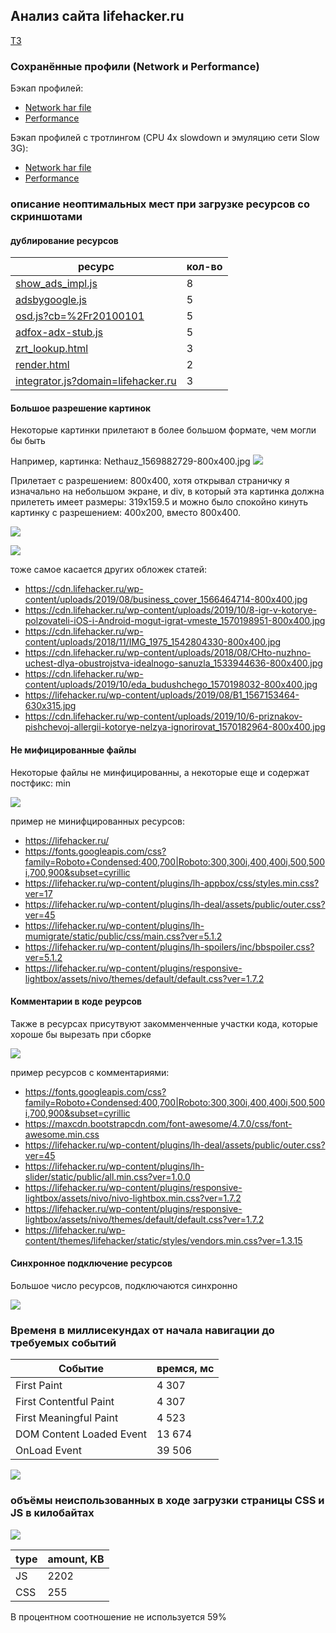 ## Анализ сайта lifehacker.ru

[ТЗ](TASK.md)

### Сохранённые профили (Network и Performance)

Бэкап профилей:

- [Network har file](files/desktop/lifehacker.ru.har)
- [Performance](files/desktop/Profile-20190930T072356.json)

Бэкап профилей c тротлингом (CPU 4x slowdown и эмуляцию сети Slow 3G):

- [Network har file](files/with_throttling/lifehacker.ru.har)
- [Performance](files/with_throttling/Profile-20191005T162330.json)

### описание неоптимальных мест при загрузке ресурсов со скриншотами
 
#### дублирование ресурсов
  
| ресурс | кол-во |
|---|---|
| [show_ads_impl.js](https://pagead2.googlesyndication.com/pagead/js/r20190924/r20190131/show_ads_impl.js) | 8 |
| [adsbygoogle.js](https://pagead2.googlesyndication.com/pagead/js/adsbygoogle.js) | 5 |
| [osd.js?cb=%2Fr20100101](https://www.googletagservices.com/activeview/js/current/osd.js?cb=%2Fr20100101) | 5 |
| [adfox-adx-stub.js](https://yastatic.net/pcode/adfox/adfox-adx-stub.js) | 5 |
| [zrt_lookup.html](https://googleads.g.doubleclick.net/pagead/html/r20190924/r20190131/zrt_lookup.html) | 3 |
| [render.html](https://yastatic.net/safeframe-bundles/0.69/1-1-0/render.html) | 2 |
| [integrator.js?domain=lifehacker.ru](https://adservice.google.com/adsid/integrator.js?domain=lifehacker.ru) | 3 |  

#### Большое разрешение картинок

Некоторые картинки прилетают в более большом формате, чем могли бы быть

Например, картинка: Nethauz_1569882729-800x400.jpg
![](media/Nethauz_1569882729-800x400.jpg)

Прилетает с разрешением: 800x400, хотя открывал страничку я изначально на небольшом экране, и div, в который эта картинка должна прилететь имеет размеры: 319x159.5 и можно было спокойно кинуть картинку с разрешением: 400х200, вместо 800х400.

![](media/big_image.png)

![](media/big_image_network.png)

тоже самое касается других обложек статей:

- https://cdn.lifehacker.ru/wp-content/uploads/2019/08/business_cover_1566464714-800x400.jpg
- https://cdn.lifehacker.ru/wp-content/uploads/2019/10/8-igr-v-kotorye-polzovateli-iOS-i-Android-mogut-igrat-vmeste_1570198951-800x400.jpg
- https://cdn.lifehacker.ru/wp-content/uploads/2018/11/IMG_1975_1542804330-800x400.jpg
- https://cdn.lifehacker.ru/wp-content/uploads/2018/08/CHto-nuzhno-uchest-dlya-obustrojstva-idealnogo-sanuzla_1533944636-800x400.jpg
- https://cdn.lifehacker.ru/wp-content/uploads/2019/10/eda_budushchego_1570198032-800x400.jpg
- https://lifehacker.ru/wp-content/uploads/2019/08/B1_1567153464-630x315.jpg
- https://cdn.lifehacker.ru/wp-content/uploads/2019/10/6-priznakov-pishchevoj-allergii-kotorye-nelzya-ignorirovat_1570182964-800x400.jpg


#### Не мифицированные файлы

Некоторые файлы не минфицированны, а некоторые еще и содержат постфикс: min

![](media/not_minified_files.png)

пример не минифцированных ресурсов:

- https://lifehacker.ru/
- https://fonts.googleapis.com/css?family=Roboto+Condensed:400,700|Roboto:300,300i,400,400i,500,500i,700,900&subset=cyrillic
- https://lifehacker.ru/wp-content/plugins/lh-appbox/css/styles.min.css?ver=17
- https://lifehacker.ru/wp-content/plugins/lh-deal/assets/public/outer.css?ver=45
- https://lifehacker.ru/wp-content/plugins/lh-mumigrate/static/public/css/main.css?ver=5.1.2
- https://lifehacker.ru/wp-content/plugins/lh-spoilers/inc/bbspoiler.css?ver=5.1.2
- https://lifehacker.ru/wp-content/plugins/responsive-lightbox/assets/nivo/themes/default/default.css?ver=1.7.2

#### Комментарии в коде реурсов

Также в ресурсах присутвуют закомменченные участки кода, которые хороше бы вырезать при сборке

![](media/comments_in_resources.png)

пример ресурсов с комментариями:

- https://fonts.googleapis.com/css?family=Roboto+Condensed:400,700|Roboto:300,300i,400,400i,500,500i,700,900&subset=cyrillic
- https://maxcdn.bootstrapcdn.com/font-awesome/4.7.0/css/font-awesome.min.css
- https://lifehacker.ru/wp-content/plugins/lh-deal/assets/public/outer.css?ver=45
- https://lifehacker.ru/wp-content/plugins/lh-slider/static/public/all.min.css?ver=1.0.0
- https://lifehacker.ru/wp-content/plugins/responsive-lightbox/assets/nivo/nivo-lightbox.min.css?ver=1.7.2
- https://lifehacker.ru/wp-content/plugins/responsive-lightbox/assets/nivo/themes/default/default.css?ver=1.7.2
- https://lifehacker.ru/wp-content/themes/lifehacker/static/styles/vendors.min.css?ver=1.3.15

#### Синхронное подключение ресурсов 

Большое число ресурсов, подключаются синхронно

![](media/sources_links.png)

### Временя в миллисекундах от начала навигации до требуемых событий

| Событие | времся, мс |
|---|---|
| First Paint | 4 307 |
| First Contentful Paint | 4 307 |
| First Meaningful Paint | 4 523 |
| DOM Content Loaded Event | 13 674 |
| OnLoad Event | 39 506 |

![](media/performance_loading.png)

### объёмы неиспользованных в ходе загрузки страницы CSS и JS в килобайтах
  
![](media/coverage.png)

| type | amount, KB |
|---|---|
| JS | 2202 |
| CSS | 255 |

В процентном соотношение не используется 59%